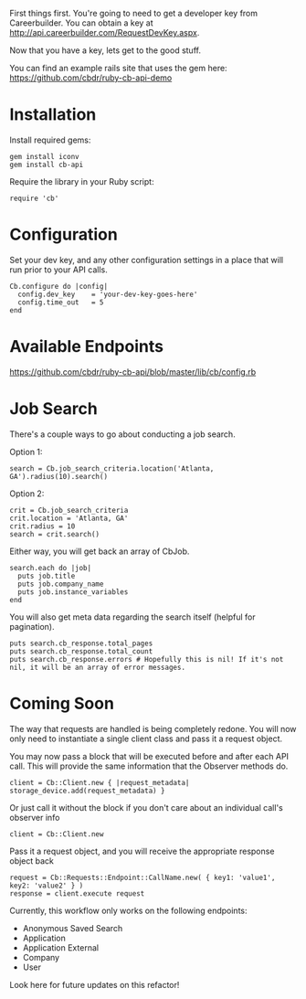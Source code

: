 First things first. You're going to need to get a developer key from Careerbuilder. You can obtain a key at http://api.careerbuilder.com/RequestDevKey.aspx.

Now that you have a key, lets get to the good stuff.

You can find an example rails site that uses the gem here:
https://github.com/cbdr/ruby-cb-api-demo

Installation
================

Install required gems:

    gem install iconv
    gem install cb-api

Require the library in your Ruby script:

    require 'cb'

Configuration
================
Set your dev key, and any other configuration settings in a place that will run prior to your API calls.

    Cb.configure do |config|
      config.dev_key  	= 'your-dev-key-goes-here'
      config.time_out 	= 5
    end
    
Available Endpoints
================
https://github.com/cbdr/ruby-cb-api/blob/master/lib/cb/config.rb

Job Search
================
There's a couple ways to go about conducting a job search.

Option 1:

    search = Cb.job_search_criteria.location('Atlanta, GA').radius(10).search()

Option 2:

    crit = Cb.job_search_criteria
    crit.location = 'Atlanta, GA'
    crit.radius = 10
    search = crit.search()

Either way, you will get back an array of CbJob.

    search.each do |job|
      puts job.title
      puts job.company_name
      puts job.instance_variables
    end

You will also get meta data regarding the search itself (helpful for pagination).

    puts search.cb_response.total_pages
    puts search.cb_response.total_count
    puts search.cb_response.errors # Hopefully this is nil! If it's not nil, it will be an array of error messages.

Coming Soon
================
The way that requests are handled is being completely redone. You will now only need to instantiate a single client class and pass it a request object.

You may now pass a block that will be executed before and after each API call. This will provide the same information that the Observer methods do.

    client = Cb::Client.new { |request_metadata| storage_device.add(request_metadata) }

Or just call it without the block if you don't care about an individual call's observer info

    client = Cb::Client.new

Pass it a request object, and you will receive the appropriate response object back

    request = Cb::Requests::Endpoint::CallName.new( { key1: 'value1', key2: 'value2' } )
    response = client.execute request

Currently, this workflow only works on the following endpoints:

* Anonymous Saved Search
* Application
* Application External
* Company
* User

Look here for future updates on this refactor!
